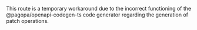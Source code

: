 This route is a temporary workaround due to the incorrect functioning of the @pagopa/openapi-codegen-ts code generator regarding the generation of patch operations.
